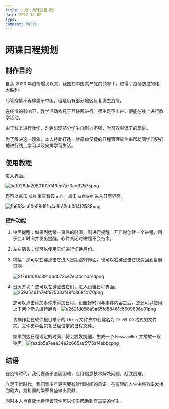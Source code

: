 ```yaml
---
title: 文档：网课日程规划
date: 2022-12-02
type: 
comment: false
---
```


# 网课日程规划

## 制作目的

自从 2020 年疫情爆发以来，我国在中国共产党的领导下，取得了疫情防控的伟大胜利。

尽管疫情不再肆虐于中国，但是仍有部分地区反复发生疫情。

在疫情的影响下，教学活动依托于互联网进行。师生足不出户，便能在线上进行教学活动。

由于线上进行教学，难免出现部分学生自制力不强，学习效率低下的现象。

为了解决这一现象，本人特此打造一款简单便捷的日程管理软件来帮助同学们更好地进行线上学习以及安排学习生活。

## 使用教程

进入界面。

![5c1926da29801f0b149ea7a70cd82575png](https://ci.cncn3.cn/5c1926da29801f0b149ea7a70cd82575.png)

您可以点击 `帮助` 来查看该文档。点击 `日程安排` 进入日历界面。

![1b658ac60e58d91b4d9b12cb064f2588png](https://ci.cncn3.cn/1b658ac60e58d91b4d9b12cb064f2588.png)

### 控件功能

1. 铃声提醒：如果到达某一事件的时间，则进行提醒。开启时创建一个进程，用于监听时间并发出提醒，软件关闭时进程不会结束。

2. 左右箭头：您可以使用它们进行切换月份。

3. 横幅：您可以左键点击它进入日期跳转界面。也可以右键点击它快速回到当前日期。
   
   ![2f761d0f6c39104d073ce7ecf4cada1dpng](https://ci.cncn3.cn/2f761d0f6c39104d073ce7ecf4cada1d.png)

4. 日历方块：您可以左键点击它们，进入设置日程界面。![259a5491b7eff97503af48fc868f4170png](https://ci.cncn3.cn/259a5491b7eff97503af48fc868f4170.png)
   
   您可以点击添加事件来添加日程。设置好时间与事件内容之后，您还可以使用上下两个箭头进行翻页。![a2621d056a9a65fd88461c5609896e91png](https://ci.cncn3.cn/a2621d056a9a65fd88461c5609896e91.png)
   
   该操作会在软件根目录下的 `thing` 文件夹中创建名为 `YY-MM-DD` 格式的文件夹。文件夹中会包含已经设定的日程文件。
   
   如果到达日程设定的时间，将会触发提醒。生成一个 `MessageBox` 并播放一段铃声。![feadb5e7eea34e2c665ae5f75af4abbcpng](https://ci.cncn3.cn/feadb5e7eea34e2c665ae5f75af4abbc.png)

## 结语

在疫情时代，我们要勇于直面困难，应用信息技术解决问题，战胜困难。

立足于新时代，我们青少年更需要有珍惜时间的意识，在有限的人生中将效率发挥到最大，为祖国的繁荣昌盛做出贡献。

同时本人也真挚地希望该软件可以切实帮助到有需要的学生。
